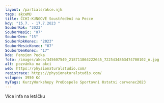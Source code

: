 ```yaml
---
layout: /partials/akce.njk
tags: akceMD
title: ČCHI-KUNGOVÉ Soustředění na Pecce
kdy: "15.7. - 17.7.2023 "
SouborRok: "2023"
SouborMesic: "07"
SouborDen: "15"
SouborRokKonec: "2023"
SouborMesicKonec: "07"
SouborDenKonec: "17"
kde: Pension Pecka
foto: /images/akce/345607549_218711864222645_7225434863474700102_n.jpg
alt: pozvánka na akci
web: https://physionaturalstudio.com/
registrace: https://physionaturalstudio.com/
vstupne: 3950 Kč
myTags: KurzyWorkshopy ProDospele Sportovni Ostatni cervenec2023
---
```

V﻿íce infa na letáčku